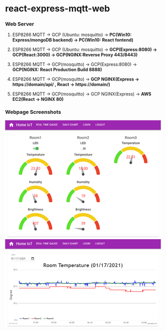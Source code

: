 # react-express-mqtt-web
### Web Server
1. ESP8266 MQTT -> GCP (Ubuntu: mosquitto) -> <b>PC(Win10: Express/mongoDB backend) -> PC(Win10: React fontend)</b>

2. ESP8266 MQTT -> GCP (Ubuntu: mosquitto) -> <b>GCP(Express:8080) -> GCP(React:3000) -> GCP(NGINX:Reverse Proxy 443/8443)</b>

3. ESP8266 MQTT -> GCP(mosquitto) -> GCP(Express:8080) -> <b>GCP(NGINX: React Production Build 8888)</b>

4. ESP8266 MQTT -> GCP(mosquitto) -> <b>GCP NGINX(Express -> https://domain/api/ , React -> https://domain/)</b>

5. ESP8266 MQTT -> GCP(mosquitto) -> GCP NGINX(Express) -> <b>AWS EC2(React -> NGINX 80)</b>

### Webpage Screenshots
<p align="center">
  <img src="https://github.com/hyp0126/react-express-mqtt-web/blob/master/RealTimeGuage.png?raw=true" width="700" />
  <img src="https://github.com/hyp0126/react-express-mqtt-web/blob/master/DailyChart.png?raw=true" width="700" />
</p>

